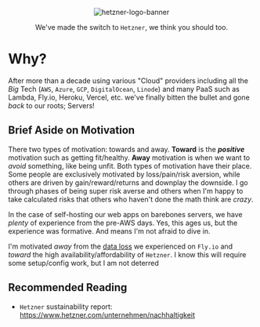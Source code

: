 <div align="center">

![hetzner-logo-banner](https://github.com/user-attachments/assets/5b3b5a63-33ae-41d6-bcff-6a25744db465 "Hetzner Logo")

We've made the switch to `Hetzner`,
we think you should too.

</div>

# Why?

After more than a decade using various "Cloud" providers
including all the _Big_ Tech (`AWS`, `Azure`, `GCP`, `DigitalOcean`, `Linode`)
and many PaaS such as Lambda, Fly.io, Heroku, Vercel, etc.
we've finally bitten the bullet and gone _back_ to our roots; Servers!

## Brief Aside on Motivation

There two types of motivation: towards and away.
**Toward** is the **_positive_** motivation such as getting fit/healthy.
**Away** motivation is when we want to _avoid_ something, like being unfit.
Both types of motivation have their place.
Some people are exclusively motivated by loss/pain/risk aversion,
while others are driven by gain/reward/returns and downplay the downside.
I go through phases of being super risk averse
and others when I'm happy to take calculated risks
that others who haven't done the math think are _crazy_.

In the case of self-hosting our web apps on barebones servers,
we have _plenty_ of experience from the pre-AWS days.
Yes, this ages us, but the experience was formative.
And means I'm not afraid to dive in.

I'm motivated _away_ from the
[data loss]()
we experienced on `Fly.io`
and _toward_ the high availability/affordability of `Hetzner`.
I know this will require some setup/config work,
but I am not deterred


## Recommended Reading

+ `Hetzner` sustainability report:
https://www.hetzner.com/unternehmen/nachhaltigkeit